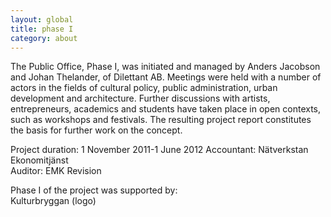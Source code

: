 ```yaml
---
layout: global
title: phase I
category: about
---
```


The Public Office, Phase I, was initiated and managed by Anders Jacobson and Johan Thelander, of Dilettant AB. Meetings were held with a number of actors in the fields of cultural policy, public administration, urban development and architecture. Further discussions with artists, entrepreneurs, academics and students have taken place in open contexts, such as workshops and festivals. The resulting project report constitutes the basis for further work on the concept.  

Project duration: 1 November 2011-1 June 2012 
Accountant: Nätverkstan Ekonomitjänst  
Auditor: EMK Revision    

Phase I of the project was supported by:  
Kulturbryggan (logo)
